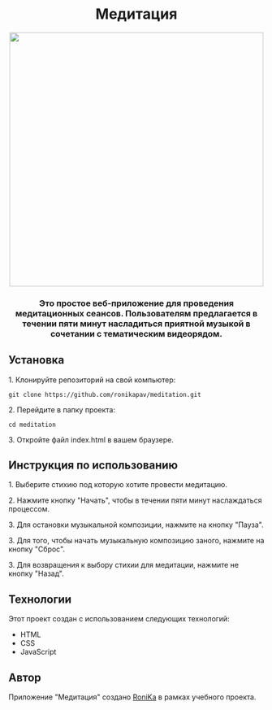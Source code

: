 <h1 align="center">Медитация</h1>
<div align="center">
<a href="https://natural-relax-app.glitch.me/" target="_blank"><img align="center" src="https://ltdfoto.ru/images/2023/12/18/SNIMOK-EKRANA-2023-12-17-223844.png" height="500"/></a> 
</div>
<h3 align="center">Это простое веб-приложение для проведения медитационных сеансов. Пользователям предлагается в течении пяти минут насладиться приятной музыкой в сочетании с тематическим видеорядом.</h3>
<h2>Установка</h2>
<p>1. Клонируйте репозиторий на свой компьютер:</p>
<pre><code>git clone https://github.com/ronikapav/meditation.git</code></pre>
<p>2. Перейдите в папку проекта:</p>
<pre><code>cd meditation</code></pre>
<p>3. Откройте файл index.html в вашем браузере.</p>
<h2>Инструкция по использованию</h2>
<p>1. Выберите стихию под которую хотите провести медитацию.</p>
<p>2. Нажмите кнопку "Начать", чтобы в течении пяти минут наслаждаться процессом.</p>
<p>3. Для остановки музыкальной композиции, нажмите на кнопку "Пауза".</p>
<p>3. Для того, чтобы начать музыкальную композицию заного, нажмите на кнопку "Сброс".</p>
<p>3. Для возвращения к выбору стихии для медитации, нажмите не кнопку "Назад".</p>
<h2>Технологии</h2>
<p>Этот проект создан с использованием следующих технологий:</p>
<ul>
<li>HTML</li>
<li>CSS</li>
<li>JavaScript</li>
</ul>
<h2>Автор</h2>
<p>Приложение "Медитация" создано <a href="https://t.me/ronikapav">RoniKa</a> в рамках учебного проекта.</p>
